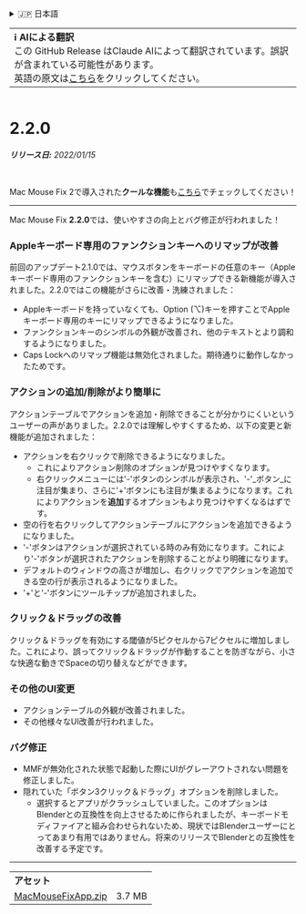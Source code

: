 <details>
<summary>🇯🇵 日本語</summary>

[🇬🇧 English (GitHub)](https://github.com/noah-nuebling/mac-mouse-fix/releases/tag/2.2.0)\
[🇦🇩 Català](https://redirect.macmousefix.com/?target=mmf-release&tag=2.2.0&locale=ca)\
[🇩🇪 Deutsch](https://redirect.macmousefix.com/?target=mmf-release&tag=2.2.0&locale=de)\
[🇪🇸 Español](https://redirect.macmousefix.com/?target=mmf-release&tag=2.2.0&locale=es)\
[🇫🇷 Français](https://redirect.macmousefix.com/?target=mmf-release&tag=2.2.0&locale=fr)\
[🇮🇩 Indonesia](https://redirect.macmousefix.com/?target=mmf-release&tag=2.2.0&locale=id)\
[🇮🇹 Italiano](https://redirect.macmousefix.com/?target=mmf-release&tag=2.2.0&locale=it)\
[🇭🇺 Magyar](https://redirect.macmousefix.com/?target=mmf-release&tag=2.2.0&locale=hu)\
[🇳🇱 Nederlands](https://redirect.macmousefix.com/?target=mmf-release&tag=2.2.0&locale=nl)\
[🇵🇱 Polski](https://redirect.macmousefix.com/?target=mmf-release&tag=2.2.0&locale=pl)\
[🇧🇷 Português (Brasil)](https://redirect.macmousefix.com/?target=mmf-release&tag=2.2.0&locale=pt-BR)\
[🇵🇹 Português (Portugal)](https://redirect.macmousefix.com/?target=mmf-release&tag=2.2.0&locale=pt-PT)\
[🇷🇴 Română](https://redirect.macmousefix.com/?target=mmf-release&tag=2.2.0&locale=ro)\
[🇸🇪 Svenska](https://redirect.macmousefix.com/?target=mmf-release&tag=2.2.0&locale=sv)\
[🇻🇳 Tiếng Việt](https://redirect.macmousefix.com/?target=mmf-release&tag=2.2.0&locale=vi)\
[🇹🇷 Türkçe](https://redirect.macmousefix.com/?target=mmf-release&tag=2.2.0&locale=tr)\
[🇨🇿 Čeština](https://redirect.macmousefix.com/?target=mmf-release&tag=2.2.0&locale=cs)\
[🇬🇷 Ελληνικά](https://redirect.macmousefix.com/?target=mmf-release&tag=2.2.0&locale=el)\
[🇷🇺 Русский](https://redirect.macmousefix.com/?target=mmf-release&tag=2.2.0&locale=ru)\
[🇺🇦 Українська](https://redirect.macmousefix.com/?target=mmf-release&tag=2.2.0&locale=uk)\
[🇮🇱 עברית](https://redirect.macmousefix.com/?target=mmf-release&tag=2.2.0&locale=he)\
[🇸🇦 العربية](https://redirect.macmousefix.com/?target=mmf-release&tag=2.2.0&locale=ar)\
[🇮🇳 हिन्दी](https://redirect.macmousefix.com/?target=mmf-release&tag=2.2.0&locale=hi)\
[🇹🇭 ไทย](https://redirect.macmousefix.com/?target=mmf-release&tag=2.2.0&locale=th)\
[🇨🇳 中文 (简体)](https://redirect.macmousefix.com/?target=mmf-release&tag=2.2.0&locale=zh-Hans)\
[🇨🇳 中文 (繁體)](https://redirect.macmousefix.com/?target=mmf-release&tag=2.2.0&locale=zh-Hant)\
[🇭🇰 中文（香港)](https://redirect.macmousefix.com/?target=mmf-release&tag=2.2.0&locale=zh-HK)\
**🇯🇵 日本語**\
[🇰🇷 한국어](https://redirect.macmousefix.com/?target=mmf-release&tag=2.2.0&locale=ko)\
[Help translate Mac Mouse Fix to different languages!](https://github.com/noah-nuebling/mac-mouse-fix/discussions/731)
</details>
<table align=><td>
<b>ℹ️ AIによる翻訳</b><br>
この GitHub Release はClaude AIによって翻訳されています。誤訳が含まれている可能性があります。<br>
英語の原文は<a href="https://github.com/noah-nuebling/mac-mouse-fix/releases/tag/2.2.0">こちら</a>をクリックしてください。
</td></table>

<table></table>

# 2.2.0
***リリース日:** 2022/01/15*

<br>

Mac Mouse Fix 2で導入された**クールな機能**も[こちら](https://redirect.macmousefix.com/?target=mmf-release&tag=2.0.0&locale=ja)でチェックしてください！

---

Mac Mouse Fix **2.2.0**では、使いやすさの向上とバグ修正が行われました！

### Appleキーボード専用のファンクションキーへのリマップが改善

前回のアップデート2.1.0では、マウスボタンをキーボードの任意のキー（Appleキーボード専用のファンクションキーを含む）にリマップできる新機能が導入されました。2.2.0ではこの機能がさらに改善・洗練されました：

- Appleキーボードを持っていなくても、Option (⌥)キーを押すことでAppleキーボード専用のキーにリマップできるようになりました。
- ファンクションキーのシンボルの外観が改善され、他のテキストとより調和するようになりました。
- Caps Lockへのリマップ機能は無効化されました。期待通りに動作しなかったためです。

### アクションの追加/削除がより簡単に

アクションテーブルでアクションを追加・削除できることが分かりにくいというユーザーの声がありました。2.2.0では理解しやすくするため、以下の変更と新機能が追加されました：

- アクションを右クリックで削除できるようになりました。
  - これによりアクション削除のオプションが見つけやすくなります。
  - 右クリックメニューには'-'ボタンのシンボルが表示され、'-'_ボタン_に注目が集まり、さらに'+'ボタンにも注目が集まるようになります。これによりアクションを**追加**するオプションもより見つけやすくなるはずです。
- 空の行を右クリックしてアクションテーブルにアクションを追加できるようになりました。
- '-'ボタンはアクションが選択されている時のみ有効になります。これにより'-'ボタンが選択されたアクションを削除することがより明確になります。
- デフォルトのウィンドウの高さが増加し、右クリックでアクションを追加できる空の行が表示されるようになりました。
- '+'と'-'ボタンにツールチップが追加されました。

### クリック＆ドラッグの改善

クリック＆ドラッグを有効にする閾値が5ピクセルから7ピクセルに増加しました。これにより、誤ってクリック＆ドラッグが作動することを防ぎながら、小さな快適な動きでSpaceの切り替えなどができます。

### その他のUI変更

- アクションテーブルの外観が改善されました。
- その他様々なUI改善が行われました。

### バグ修正

- MMFが無効化された状態で起動した際にUIがグレーアウトされない問題を修正しました。
- 隠れていた「ボタン3クリック＆ドラッグ」オプションを削除しました。
  - 選択するとアプリがクラッシュしていました。このオプションはBlenderとの互換性を向上させるために作られましたが、キーボードモディファイアと組み合わせられないため、現状ではBlenderユーザーにとってあまり有用ではありません。将来のリリースでBlenderとの互換性を改善する予定です。

---

<table align="start">
<tr>
    <td colspan=2>
        <b>アセット</b>
    </td>
</tr>
<tr>
    <td><a href="https://github.com/noah-nuebling/mac-mouse-fix/releases/download/2.2.0/MacMouseFixApp.zip">MacMouseFixApp.zip</a></td>
    <td>3.7 MB</td>
</tr>
</table>